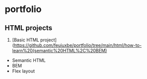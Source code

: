 # portfolio
## HTML projects
1. [Basic HTML project] (https://github.com/feuiuxbe/portfolio/tree/main/html/how-to-learn%20(semantic%20HTML%2C%20BEM)
- Semantic HTML
- BEM
- Flex layout

